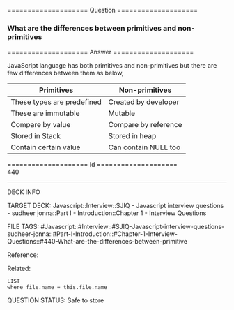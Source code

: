 ==================== Question ====================  

### What are the differences between primitives and non-primitives  

==================== Answer ====================  

JavaScript language has both primitives and non-primitives but there are few
differences between them as below,

| Primitives                 | Non-primitives       |
| -------------------------- | -------------------- |
| These types are predefined | Created by developer |
| These are immutable        | Mutable              |
| Compare by value           | Compare by reference |
| Stored in Stack            | Stored in heap       |
| Contain certain value      | Can contain NULL too |

==================== Id ====================  
440
<!--ID: 1707879855572-->

---

DECK INFO

TARGET DECK: Javascript::Interview::SJIQ - Javascript interview questions - sudheer jonna::Part I - Introduction::Chapter 1 - Interview Questions

FILE TAGS: #Javascript::#Interview::#SJIQ-Javascript-interview-questions-sudheer-jonna::#Part-I-Introduction::#Chapter-1-Interview-Questions::#440-What-are-the-differences-between-primitive

Reference:

Related:

```dataview
LIST
where file.name = this.file.name
```
QUESTION STATUS: Safe to store
